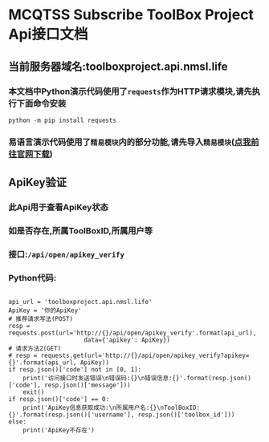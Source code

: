 # MCQTSS Subscribe ToolBox Project Api接口文档

## 当前服务器域名:toolboxproject.api.nmsl.life
### 本文档中Python演示代码使用了`requests`作为HTTP请求模块,请先执行下面命令安装

``` python -m pip install requests ```
### 易语言演示代码使用了`精易模块`内的部分功能,请先导入`精易模块`([点我前往官网下载](https://ec.125.la/))
## ApiKey验证
### 此Api用于查看ApiKey状态
### 如是否存在,所属ToolBoxID,所属用户等
### 接口:`/api/open/apikey_verify`
### Python代码:
``` import requests

api_url = 'toolboxproject.api.nmsl.life'
ApiKey = '你的ApiKey'
# 推荐请求写法(POST)
resp = requests.post(url='http://{}/api/open/apikey_verify'.format(api_url),
                     data={'apikey': ApiKey})
# 请求方法2(GET)
# resp = requests.get(url='http://{}/api/open/apikey_verify?apikey={}'.format(api_url, ApiKey))
if resp.json()['code'] not in [0, 1]:
    print('访问接口时发送错误\n错误码:{}\n错误信息:{}'.format(resp.json()['code'], resp.json()['message']))
    exit()
if resp.json()['code'] == 0:
    print('ApiKey信息获取成功:\n所属用户名:{}\nToolBoxID:{}'.format(resp.json()['username'], resp.json()['toolbox_id']))
else:
    print('ApiKey不存在')
 ```
